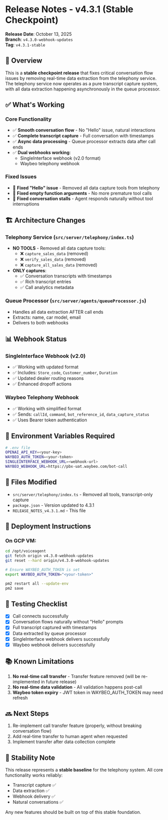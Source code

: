 # Release Notes - v4.3.1 (Stable Checkpoint)

**Release Date**: October 13, 2025  
**Branch**: `v4.3.0-webhook-updates`  
**Tag**: `v4.3.1-stable`

## 🎯 Overview

This is a **stable checkpoint release** that fixes critical conversation flow issues by removing real-time data extraction from the telephony service. The telephony service now operates as a pure transcript capture system, with all data extraction happening asynchronously in the queue processor.

## ✅ What's Working

### Core Functionality
- ✅ **Smooth conversation flow** - No "Hello" issue, natural interactions
- ✅ **Complete transcript capture** - Full conversation with timestamps
- ✅ **Async data processing** - Queue processor extracts data after call ends
- ✅ **Dual webhooks working**:
  - SingleInterface webhook (v2.0 format)
  - Waybeo telephony webhook

### Fixed Issues
- 🔧 **Fixed "Hello" issue** - Removed all data capture tools from telephony
- 🔧 **Fixed empty function arguments** - No more premature tool calls
- 🔧 **Fixed conversation stalls** - Agent responds naturally without tool interruptions

## 🏗️ Architecture Changes

### Telephony Service (`src/server/telephony/index.ts`)
- **NO TOOLS** - Removed all data capture tools:
  - ❌ `capture_sales_data` (removed)
  - ❌ `verify_sales_data` (removed)
  - ❌ `capture_all_sales_data` (removed)
- **ONLY captures**:
  - ✅ Conversation transcripts with timestamps
  - ✅ Rich transcript entries
  - ✅ Call analytics metadata

### Queue Processor (`src/server/agents/queueProcessor.js`)
- Handles all data extraction AFTER call ends
- Extracts: name, car model, email
- Delivers to both webhooks

## 📊 Webhook Status

### SingleInterface Webhook (v2.0)
- ✅ Working with updated format
- ✅ Includes: `Store_code`, `Customer_number`, `Duration`
- ✅ Updated dealer routing reasons
- ✅ Enhanced dropoff actions

### Waybeo Telephony Webhook
- ✅ Working with simplified format
- ✅ Sends: `callId`, `command`, `bot_reference_id`, `data_capture_status`
- ✅ Uses Bearer token authentication

## 🔐 Environment Variables Required

```bash
# .env file
OPENAI_API_KEY=<your-key>
WAYBEO_AUTH_TOKEN=<your-token>
SINGLEINTERFACE_WEBHOOK_URL=<webhook-url>
WAYBEO_WEBHOOK_URL=https://pbx-uat.waybeo.com/bot-call
```

## 📝 Files Modified

- `src/server/telephony/index.ts` - Removed all tools, transcript-only capture
- `package.json` - Version updated to 4.3.1
- `RELEASE_NOTES_v4.3.1.md` - This file

## 🚀 Deployment Instructions

### On GCP VM:
```bash
cd /opt/voiceagent
git fetch origin v4.3.0-webhook-updates
git reset --hard origin/v4.3.0-webhook-updates

# Ensure WAYBEO_AUTH_TOKEN is set
export WAYBEO_AUTH_TOKEN="<your-token>"

pm2 restart all --update-env
pm2 save
```

## 🧪 Testing Checklist

- [x] Call connects successfully
- [x] Conversation flows naturally without "Hello" prompts
- [x] Full transcript captured with timestamps
- [x] Data extracted by queue processor
- [x] SingleInterface webhook delivers successfully
- [x] Waybeo webhook delivers successfully

## 📚 Known Limitations

1. **No real-time call transfer** - Transfer feature removed (will be re-implemented in future release)
2. **No real-time data validation** - All validation happens post-call
3. **Waybeo token expiry** - JWT token in WAYBEO_AUTH_TOKEN may need refresh

## 🔜 Next Steps

1. Re-implement call transfer feature (properly, without breaking conversation flow)
2. Add real-time transfer to human agent when requested
3. Implement transfer after data collection complete

## 📌 Stability Note

This release represents a **stable baseline** for the telephony system. All core functionality works reliably:
- Transcript capture ✅
- Data extraction ✅  
- Webhook delivery ✅
- Natural conversations ✅

Any new features should be built on top of this stable foundation.


